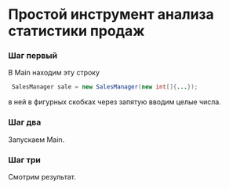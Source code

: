 # Простой инструмент анализа статистики продаж
### Шаг первый
В Main находим эту строку
```java
 SalesManager sale = new SalesManager(new int[]{...});
```
в ней в фигурных скобках через запятую вводим целые числа.
### Шаг два
Запускаем Main.
### Шаг три
Смотрим результат.